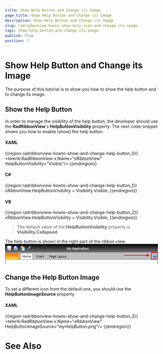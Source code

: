 ```yaml
---
title: Show Help Button and Change its Image
page_title: Show Help Button and Change its Image
description: Show Help Button and Change its Image
slug: radribbonview-howto-show-help-icon-and-change-its-image
tags: show,help,button,and,change,its,image
publish: True
position: 7
---
```


# Show Help Button and Change its Image



The purpose of this tutorial is to show you how to show the help button and to change its image. 

## Show the Help Button

In order to manage the visibility of the help button, the developer should use the __RadRibbonView__'s __HelpButtonVisibility__ property. The next code-snippet shows you how to enable (show) the help button.

#### __XAML__

{{region radribbonview-howto-show-and-change-help-button_0}}
	<telerik:RadRibbonView x:Name="xRibbonView" HelpButtonVisibility="Visible"/>
	{{endregion}}



#### __C#__

{{region radribbonview-howto-show-and-change-help-button_1}}
	xRibbonView.HelpButtonVisibility = Visibility.Visible;
	{{endregion}}



#### __VB__

{{region radribbonview-howto-show-and-change-help-button_2}}
	xRibbonView.HelpButtonVisibility = Visibility.Visible;
	{{endregion}}



>The default value of the __HelpButtonVisibility__ property is __Visibility.Collapsed__.
		  

The help button is shown in the right part of the ribbon view.
		![Rad Ribbon View How To Show And Change Help Button](images/RadRibbonView_HowTo_ShowAndChange_Help_Button.png)

## Change the Help Button Image

To set a different icon from the default one, you should use the __HelpButtonImageSource__ property.

#### __XAML__

{{region radribbonview-howto-show-and-change-help-button_3}}
	<telerik:RadRibbonView x:Name="xRibbonView" HelpButtonImageSource="myHelpButton.png"/>
	{{endregion}}



# See Also
